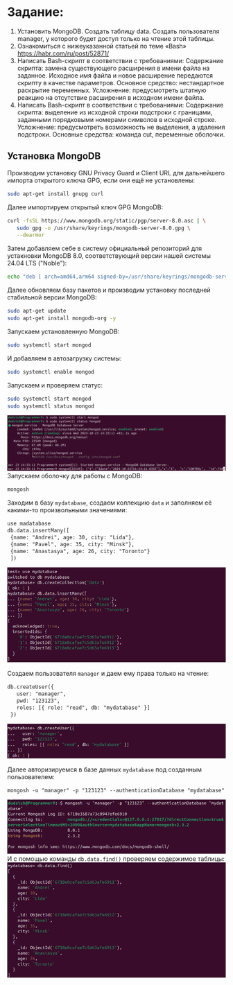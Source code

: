 # Задание:
1. Установить MongoDB. Создать таблицу data. Создать пользователя manager, у которого будет доступ только на чтение этой таблицы.
2. Ознакомиться с нижеуказанной статьей по теме «Bash» https://habr.com/ru/post/52871/
3. Написать Bash-скрипт в соответствии с требованиями:
Содержание скрипта: замена существующего расширения в имени файла на заданное. Исходное имя файла и новое расширение передаются скрипту в качестве параметров.
Основное средство: нестандартное раскрытие переменных.
Усложнение: предусмотреть штатную реакцию на отсутствие расширения в исходном имени файла.
4. Написать Bash-скрипт в соответствии с требованиями:
Содержание скрипта: выделение из исходной строки подстроки с границами, заданными порядковыми номерами символов в исходной строке.
Усложнение: предусмотреть возможность не выделения, а удаления подстроки.
Основные средства: команда cut, переменные оболочки.

## Установка MongoDB
Производим установку GNU Privacy Guard и Client URL для дальнейшего импорта открытого ключа GPG, если они ещё не установлены:
```Bash
sudo apt-get install gnupg curl
```
Далее импортируем открытый ключ GPG MongoDB:
```Bash
curl -fsSL https://www.mongodb.org/static/pgp/server-8.0.asc | \
   sudo gpg -o /usr/share/keyrings/mongodb-server-8.0.gpg \
   --dearmor
```
Затем добавляем себе в систему официальный репозиторий для устакновки MongoDB 8.0, соответствующий версии нашей системы 24.04 LTS ("Noble"):
```Bash
echo "deb [ arch=amd64,arm64 signed-by=/usr/share/keyrings/mongodb-server-8.0.gpg ] https://repo.mongodb.org/apt/ubuntu noble/mongodb-org/8.0 multiverse" | sudo tee /etc/apt/sources.list.d/mongodb-org-8.0.list
```
Далее обновляем базу пакетов и производим установку последней стабильной версии MongoDB:
```Bash
sudo apt-get update
sudo apt-get install mongodb-org -y
```

Запускаем установленную MongoDB:
```Bash
sudo systemctl start mongod
```
И добавляем в автозагрузку системы:
```Bash
sudo systemctl enable mongod
```
Запускаем и проверяем статус:
```Bash
sudo systemctl start mongod
sudo systemctl status mongod
```
![alt text](image-1.png)
Запускаем оболочку для работы с MongoDB:
```Bash
mongosh
```

Заходим в базу `mydatabase`, создаем коллекцию `data` и заполняем её какими-то произвольными значениями:
```
use madatabase
db.data.insertMany([
 {name: "Andrei", age: 30, city: "Lida"},
 {name: "Pavel", age: 35, city: "Minsk"},
 {name: "Anastasya", age: 26, city: "Toronto"}
 ])
```
![alt text](image.png)

Создаем пользователя `manager` и даем ему права только на чтение:
```
db.createUser({
   user: "manager",
   pwd: "123123",
   roles: [{ role: "read", db: "mydatabase" }]
 })
 ```
 ![alt text](image-2.png)

 Далее авторизируемся в базе данных `mydatabase` под созданным пользователем:
 ```
 mongosh -u "manager" -p "123123" --authenticationDatabase "mydatabase"
 ```
 ![alt text](image-3.png)
 И с помощью команды `db.data.find()` проверяем содержимое таблицы:
 ![alt text](image-5.png)